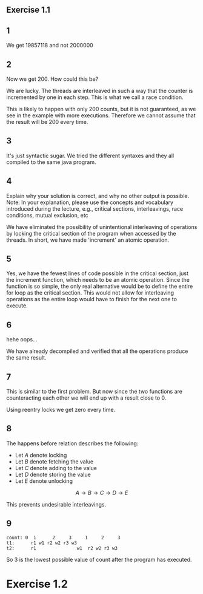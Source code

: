 ## Exercise 1.1

## 1

We get 19857118 and not 2000000

## 2

Now we get 200.
How could this be?

We are lucky. The threads are interleaved in such a way that the counter is incremented by one in each step. This is what we call a race condition.


This is likely to happen with only 200 counts, but it is not guaranteed, as we see in the example with more executions. Therefore we cannot assume that the result will be 200 every time.

## 3

It's just syntactic sugar. We tried the different syntaxes and they all compiled to the same java program.

## 4

Explain why your solution is correct, and why no other output is possible.
Note: In your explanation, please use the concepts and vocabulary introduced during the lecture, e.g., critical
sections, interleavings, race conditions, mutual exclusion, etc

We have eliminated the possibility of unintentional interleaving of operations by locking the critical section of the program when accessed by the threads. In short, we have made 'increment' an atomic operation.

## 5

Yes, we have the fewest lines of code possible in the critical section, just the increment function, which needs to be an atomic operation. Since the function is so simple, the only real alternative would be to define
the entire for loop as the critical section. This would not allow for interleaving operations as the entire loop would have to finish for the next one to execute.

## 6

hehe oops...

We have already decompiled and verified that all the operations produce the same result.

## 7

This is similar to the first problem. But now since the two functions are counteracting each other we will end up with a result close to 0.

Using reentry locks we get zero every time.

## 8

The happens before relation describes the following:

- Let $A$ denote locking
- Let $B$ denote fetching the value
- Let $C$ denote adding to the value
- Let $D$ denote storing the value
- Let $E$ denote unlocking

$$A \rightarrow B \rightarrow C \rightarrow D \rightarrow E $$

This prevents undesirable interleavings.

## 9

```
count: 0  1      2     3     1     2     3
t1:      r1 w1 r2 w2 r3 w3
t2:      r1               w1  r2 w2 r3 w3
```
So 3 is the lowest possible value of count after the program has executed.

# Exercise 1.2
